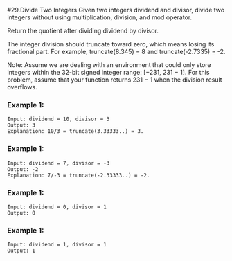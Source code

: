 #29.Divide Two Integers 
Given two integers dividend and divisor, divide two integers without using multiplication, division, and mod operator.

Return the quotient after dividing dividend by divisor.

The integer division should truncate toward zero, which means losing its fractional part. For example, truncate(8.345) = 8 and truncate(-2.7335) = -2.

Note: Assume we are dealing with an environment that could only store integers within the 32-bit signed integer range: [−231, 231 − 1]. For this problem, assume that your function returns 231 − 1 when the division result overflows.

### Example 1:
``` 
Input: dividend = 10, divisor = 3
Output: 3
Explanation: 10/3 = truncate(3.33333..) = 3.

```
### Example 1:
``` 
Input: dividend = 7, divisor = -3
Output: -2
Explanation: 7/-3 = truncate(-2.33333..) = -2.

```
### Example 1:
``` 
Input: dividend = 0, divisor = 1
Output: 0
```
### Example 1:
``` 
Input: dividend = 1, divisor = 1
Output: 1
```
